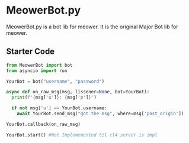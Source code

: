 # MeowerBot.py

MeowerBot.py is a bot lib for meower. It is the original Major Bot lib for meower.

## Starter Code

```py
from MeowerBot import bot
from asyncio import run

YourBot = bot("username", "password")

async def on_raw_msg(msg, lissener=None, bot=YourBot):
  print(f"{msg['u']}: {msg['p']}")

  if not msg['u'] == YourBot.username:
    await YourBot.send_msg("got the msg", where=msg['post_origin'])

YourBot.callback(on_raw_msg)

YourBot.start() #Not Implememented til cl4 server is impl
```